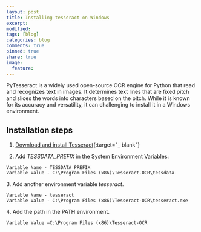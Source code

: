 ```yaml
---
layout: post
title: Installing tesseract on Windows
excerpt:
modified:
tags: [blog]
categories: blog
comments: true
pinned: true
share: true
image:
  feature:
---
```


PyTesseract is a widely used open-source OCR engine for Python that read and recognizes text in images. It determines text lines that are fixed pitch and slices the words into characters based on the pitch. While it is known for its accuracy and versatility, it can challenging to install it in a Windows environment.

## Installation steps

1. [Download and install Tesseract](https://github.com/UB-Mannheim/tesseract/wiki){:target="\_ blank"}

2. Add _TESSDATA_PREFIX_ in the System Environment Variables:

```
Variable Name - TESSDATA_PREFIX
Variable Value - C:\Program Files (x86)\Tesseract-OCR\tessdata
```

3\. Add another environment variable _tesseract_.

```
Variable Name - tesseract
Variable Value - C:\Program Files (x86)\Tesseract-OCR\tesseract.exe
```

4\. Add the path in the PATH environment.

```
Variable Value –C:\Program Files (x86)\Tesseract-OCR
```
